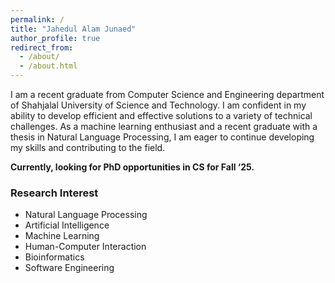 ```yaml
---
permalink: /
title: "Jahedul Alam Junaed"
author_profile: true
redirect_from: 
  - /about/
  - /about.html
---
```


I am a recent graduate from Computer Science and Engineering department of Shahjalal University of Science and Technology. I am confident in my ability to develop efficient and effective solutions to a variety of technical challenges. As a machine learning enthusiast and a recent graduate with a thesis in Natural Language Processing, I am eager to continue developing my skills and contributing to the field. 

**Currently, looking for PhD opportunities in CS for Fall ‘25.**

### Research Interest
* Natural Language Processing
* Artificial Intelligence
* Machine Learning
* Human-Computer Interaction
* Bioinformatics
* Software Engineering

